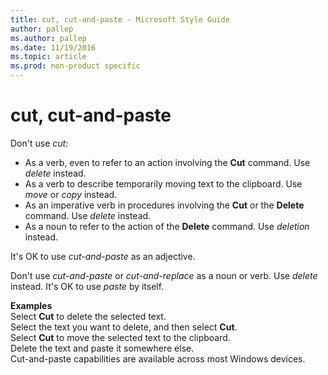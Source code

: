 ```yaml
---
title: cut, cut-and-paste - Microsoft Style Guide
author: pallep
ms.author: pallep
ms.date: 11/19/2016
ms.topic: article
ms.prod: non-product specific
---
```


# cut, cut-and-paste

Don't use *cut:*

  - As a verb, even to refer to an action involving the **Cut** command. Use *delete* instead.
  - As a verb to describe temporarily moving text to the clipboard. Use *move* or *copy* instead.
  - As an imperative verb in procedures involving the **Cut** or the **Delete** command. Use *delete* instead.
  - As a noun to refer to the action of the **Delete** command. Use *deletion* instead. 

It's OK to use *cut-and-paste* as an adjective. 

Don't use *cut-and-paste* or *cut-and-replace* as a noun or verb. Use *delete* instead. It's OK to use *paste* by itself. 

**Examples**  
Select **Cut** to delete the selected text.   
Select the text you want to delete, and then select **Cut**.  
Select **Cut** to move the selected text to the clipboard.  
Delete the text and paste it somewhere else.  
Cut-and-paste capabilities are available across most Windows devices. 
